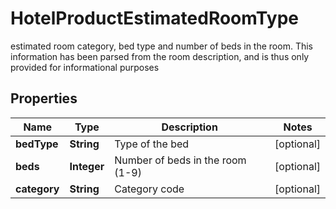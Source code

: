 

# HotelProductEstimatedRoomType

estimated room category, bed type and number of beds in the room. This information has been parsed from the room description, and is thus only provided for informational purposes

## Properties

| Name | Type | Description | Notes |
|------------ | ------------- | ------------- | -------------|
|**bedType** | **String** | Type of the bed |  [optional] |
|**beds** | **Integer** | Number of beds in the room (1-9) |  [optional] |
|**category** | **String** | Category code |  [optional] |



